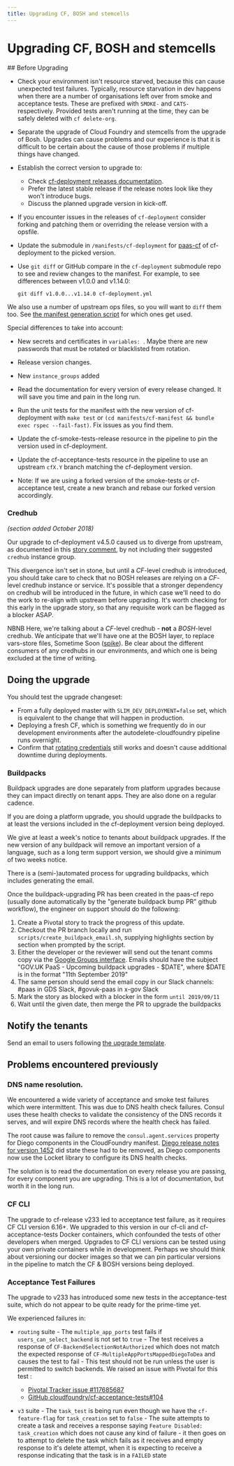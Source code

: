 ```yaml
---
title: Upgrading CF, BOSH and stemcells
---
```


# Upgrading CF, BOSH and stemcells

## Before Upgrading
* Check your environment isn't resource starved, because this can cause unexpected test failures. Typically, resource starvation in dev happens when there are a number of organisations left over from smoke and acceptance tests. These are prefixed with `SMOKE-` and `CATS-` respectively. Provided tests aren't running at the time, they can be safely deleted with `cf delete-org`.
* Separate the upgrade of Cloud Foundry and stemcells from the upgrade of Bosh. Upgrades can cause problems and our experience is that it is difficult to be certain about the cause of those problems if multiple things have changed.
* Establish the correct version to upgrade to:
  * Check [cf-deployment releases documentation](https://github.com/cloudfoundry/cf-deployment/releases).
  * Prefer the latest stable release if the release notes look like they won't introduce bugs.
  * Discuss the planned upgrade version in kick-off.

* If you encounter issues in the releases of `cf-deployment` consider forking and patching them or overriding the release version with a opsfile.

* Update the submodule in `/manifests/cf-deployment` for [paas-cf](https://github.com/alphagov/paas-cf/tree/master/manifests/cf-deployment) of cf-deployment to the picked version.

* Use `git diff` or GitHub compare in the `cf-deployment` submodule repo to see and review changes to the manifest. For example, to see differences between v1.0.0 and v1.14.0:

  ```
  git diff v1.0.0...v1.14.0 cf-deployment.yml
  ```

We also use a number of upstream ops files, so you will want to `diff` them too. See [the manifest generation script](https://github.com/alphagov/paas-cf/blob/master/manifests/cf-manifest/scripts/generate-manifest.sh) for which ones get used.

Special differences to take into account:

  * New secrets and certificates in `variables: `. Maybe there are new passwords that must be rotated or blacklisted from rotation.
  * Release version changes.
  * New `instance_groups` added

* Read the documentation for every version of every release changed. It will save you time and pain in the long run.
* Run the unit tests for the manifest with the new version of cf-deployment with `make test` or `(cd manifests/cf-manifest && bundle exec rspec --fail-fast)`. Fix issues as you find them.

* Update the cf-smoke-tests-release resource in the pipeline to pin the version used in cf-deployment.
* Update the cf-acceptance-tests resource in the pipeline to use an upstream `cfX.Y` branch matching the cf-deployment version.
* Note: If we are using a forked version of the smoke-tests or cf-acceptance test, create a new branch and rebase our forked version accordingly.

### Credhub

_(section added October 2018)_

Our upgrade to cf-deployment v4.5.0 caused us to diverge from upstream, as
documented in this [story
comment](https://www.pivotaltracker.com/story/show/160506139/comments/195512325),
by not including their suggested `credhub` instance group.

This divergence isn't set in stone, but until a _CF_-level credhub is
introduced, you should take care to check that no BOSH releases are relying on
a _CF_-level credhub instance or service. It's possible that a stronger
dependency on credhub will be introduced in the future, in which case we'll
need to do the work to re-align with upstream before upgrading. It's worth
checking for this early in the upgrade story, so that any requisite work can be
flagged as a blocker ASAP.

NBNB Here, we're talking about a _CF_-level credhub - **not** a _BOSH_-level
credhub. We anticipate that we'll have one at the BOSH layer, to replace
vars-store files, Sometime Soon
([spike](https://www.pivotaltracker.com/story/show/158978139)). Be clear about
the different consumers of any credhubs in our environments, and which one is
being excluded at the time of writing.

## Doing the upgrade

You should test the upgrade changeset:

* From a fully deployed master with `SLIM_DEV_DEPLOYMENT=false` set, which is equivalent to the change that will happen
  in production.
* Deploying a fresh CF, which is something we frequently do in our
  development environments after the autodelete-cloudfoundry pipeline
  runs overnight.
* Confirm that [rotating credentials](/team/rotating_credentials/) still
  works and doesn't cause additional downtime during deployments.


### Buildpacks

Buildpack upgrades are done separately from platform upgrades because they can impact directly on tenant apps. They are also done on a regular cadence.  

If you are doing a platform upgrade, you should upgrade the buildpacks to at least the versions included in the cf-deployment version being deployed.

We give at least a week's notice to tenants about buildpack upgrades. If the new version of any buildpack will remove an important version of a language, 
such as a long term support version, we should give a minimum of two weeks notice.

There is a (semi-)automated process for upgrading buildpacks, which includes generating the email.

Once the buildpack-upgrading PR has been created in the paas-cf repo (usually done
automatically by the "generate buildpack bump PR" github workflow), the engineer on 
support should do the following:

1. Create a Pivotal story to track the progress of this update.
1. Checkout the PR branch locally and run `scripts/create_buildpack_email.sh`,
   supplying highlights section by section when prompted by the script.
1. Either the developer or the reviewer will send out the tenant comms copy via
   the [Google Groups interface](https://groups.google.com/a/digital.cabinet-office.gov.uk/g/gov-uk-paas-announce). 
   Emails should have the subject "GOV.UK PaaS - Upcoming buildpack upgrades - $DATE",
   where $DATE is in the format "11th September 2019"
1. The same person should send the email copy in our Slack channels: #paas in GDS Slack, #govuk-paas in x-gov Slack
1. Mark the story as blocked with a blocker in the form `until 2019/09/11`
1. Wait until the given date, then merge the PR to upgrade the buildpacks

## Notify the tenants

Send an email to users following [the upgrade template](/team/notifying_tenants/#cf-upgrade).

## Problems encountered previously

### DNS name resolution.
We encountered a wide variety of acceptance and smoke test failures which were intermittent. This was due to DNS health check failures. Consul uses these health checks to validate the consistency of the DNS records it serves, and will expire DNS records where the health check has failed.

The root cause was failure to remove the `consul.agent.services` property for Diego components in the CloudFoundry manifest. [Diego release notes for version 1452](https://github.com/cloudfoundry-incubator/diego-release/releases/tag/v0.1452.0) did state these had to be removed, as Diego components now use the Locket library to configure its DNS health checks.

The solution is to read the documentation on every release you are passing, for every component you are upgrading. This is a lot of documentation, but worth it in the long run.

### CF CLI

The upgrade to cf-release v233 led to acceptance test failure, as it requires CF CLI version 6.16+. We upgraded to this version in our cf-cli and cf-acceptance-tests Docker containers, which confounded the tests of other developers when merged. Upgrades to CF CLI versions can be tested using your own private containers while in development. Perhaps we should think about versioning our docker images so that we can pin particular versions in the pipeline to match the CF & BOSH versions being deployed.

### Acceptance Test Failures

The upgrade to v233 has introduced some new tests in the acceptance-test suite, which do not appear to be quite ready for the prime-time yet.

We experienced failures in:

* `routing` suite - The `multiple_app_ports` test fails if  `users_can_select_backend` is not set to `true` - The test receives a response of `CF-BackendSelectionNotAuthorized` which does not match the expected response of `CF-MultipleAppPortsMappedDiegoToDea` and causes the test to fail - This test should not be run unless the user is permitted to switch backends. We raised an issue with Pivotal for this test :
  * [Pivotal Tracker issue #117685687](https://www.pivotaltracker.com/story/show/117685687)
  * [GitHub cloudfoundry/cf-acceptance-tests#104](https://github.com/cloudfoundry/cf-acceptance-tests/issues/104)

* `v3` suite - The `task_test` is being run even though we have the `cf-feature-flag` for `task_creation` set to `false` - The suite attempts to create a task and receives a response saying `Feature Disabled: task_creation` which does not cause any kind of failure - it then goes on to attempt to delete the task which fails as it receives and empty response to it's delete attempt, when it is expecting to receive a response indicating that the task is in a `FAILED` state
